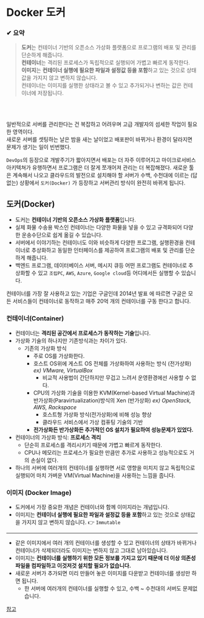 
# Docker 도커

### ✔ 요약
> **도커**는 컨테이너 기반의 오픈소스 가상화 플랫폼으로 프로그램의 배포 및 관리를 단순하게 해줍니다.  
> **컨테이너**는 격리된 프로세스가 독립적으로 실행되어 가볍고 빠르게 동작한다.  
> **이미지**는 **컨테이너 실행에 필요한 파일과 설정값 등을 포함**하고 있는 것으로 상태값을 가지지 않고 변하지 않습니다.  
> 컨테이너는 이미지를 실행한 상태라고 볼 수 있고 추가되거나 변하는 값은 컨테이너에 저장됩니다.  

<br/>
<br/>

일반적으로 서버를 관리한다는 건 복잡하고 어려우며 고급 개발자의 섬세한 작업이 필요한 영역이다.  
새로운 서버를 셋팅하는 날은 밤을 새는 날이었고 배포판이 바뀌거나 환경이 달라지면 문제가 생기는 일이 빈번했다.  

`DevOps`의 등장으로 개발주기가 짧아지면서 배포는 더 자주 이루어지고 마이크로서비스 아키텍쳐가 유행하면서 프로그램은 
더 잘게 쪼개어져 관리는 더 복잡해졌다. 새로운 툴은 계속해서 나오고 클라우드의 발전으로 설치해야 할 서버가 수백, 수천대에 
이르는 (답없는) 상황에서 `도커(Docker)` 가 등장하고 서버관리 방식이 완전히 바뀌게 됩니다.  

## 도커(Docker)
* 도커는 **컨테이너 기반의 오픈소스 가상화 플랫폼**입니다.  
* 실제 화물 수송용 박스인 컨테이너는 다양한 화물을 넣을 수 있고 규격화되어 다양한 운송수단으로 쉽게 옮길 수 있습니다.  
* 서버에서 이야기하는 컨테이너도 이와 비슷하게 다양한 프로그램, 실행환경을 컨테이너로 추상화하고 동일한 인터페이스를 제공하여 
프로그램의 배포 및 관리를 단순하게 해줍니다.  
* 백엔드 프로그램, 데이터베이스 서버, 메시지 큐등 어떤 프로그램도 컨테이너로 추상화할 수 있고 
`조립PC`, `AWS`, `Azure`, `Google cloud`등 어디에서든 실행할 수 있습니다.

컨테이너를 가장 잘 사용하고 있는 기업은 구글인데 2014년 발표 에 따르면 구글은 모든 서비스들이 컨테이너로 동작하고 매주 20억 개의 컨테이너를 구동 한다고 합니다.   

### 컨테이너(Container)
* 컨테이너는 **격리된 공간에서 프로세스가 동작하는 기술**입니다.
* 가상화 기술의 하나지만 기존방식과는 차이가 있다.
  * 기존의 가상화 방식
    * 주로 OS를 가상화한다. 
    * 호스트 OS위에 게스트 OS 전체를 가상화하여 사용하는 방식 (전가상화) _ex) VMware, VirtualBox_
      * 비교적 사용법이 간단하지만 무겁고 느려서 운영환경에선 사용할 수 없다.
    * CPU의 가상화 기술을 이용한 KVM(Kernel-based Virtual Machine)과 반가상화(Paravirtualization)방식의 Xen (반가상화) _ex) OpenStack, AWS, Rackspace_
      * 호스트형 가상화 방식(전가상화)에 비해 성능 향상
      * 클라우드 서비스에서 가상 컴퓨팅 기술의 기반
    * **전가상화든 반가상화든 추가적인 OS 설치가 필요하여 성능문제가 있었다.**
* 컨테이너의 가상화 방식: **프로세스 격리**
  * 단순히 프로세스를 격리시키기 때문에 가볍고 빠르게 동작한다.
  * CPU나 메모리는 프로세스가 필요한 만큼만 추가로 사용하고 성능적으로도 거의 손실이 없다.
* 하나의 서버에 여러개의 컨테이너를 실행하면 서로 영향을 미치지 않고 독립적으로 실행되어 마치 가벼운 VM(Virtual Machine)을 사용하는 느낌을 줍니다.

### 이미지 (Docker Image)
* 도커에서 가장 중요한 개념은 컨테이너와 함께 이미지라는 개념입니다. 
* 이미지는 **컨테이너 실행에 필요한 파일과 설정값 등을 포함**하고 있는 것으로 상태값을 가지지 않고 변하지 않습니다. 👉 `Immutable`
* **** 
* 같은 이미지에서 여러 개의 컨테이너를 생성할 수 있고 컨테이너의 상태가 바뀌거나 컨테이너가 삭제되더라도 이미지는 변하지 않고 그대로 남아있습니다.
* 이미지는 **컨테이너를 실행하기 위한 모든 정보를 가지고 있기 때문에 더 이상 의존성 파일을 컴파일하고 이것저것 설치할 필요가 없습니다.**
* 새로운 서버가 추가되면 미리 만들어 놓은 이미지를 다운받고 컨테이너를 생성만 하면 됩니다. 
  * 한 서버에 여러개의 컨테이너를 실행할 수 있고, 수백 ~ 수천대의 서버도 문제없습니다.


[참고](https://subicura.com/2017/01/19/docker-guide-for-beginners-1.html)
